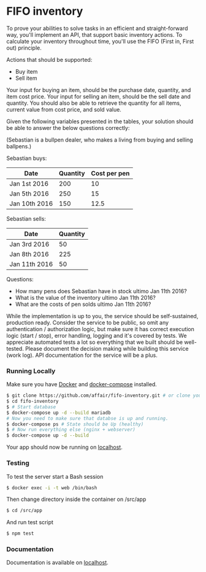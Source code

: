 FIFO inventory
==============

To prove your abilities to solve tasks in an efficient and straight-forward way, you'll implement an API, that support basic inventory actions. To calculate your inventory throughout time, you'll use the FIFO (First in, First out) principle.

Actions that should be supported:

* Buy item
* Sell item

Your input for buying an item, should be the purchase date, quantity, and item cost price. Your input for selling an item, should be the sell date and quantity. You should also be able to retrieve the quantity for all items, current value from cost price, and sold value.

Given the following variables presented in the tables, your solution should be able to answer the below questions correctly:

(Sebastian is a bullpen dealer, who makes a living from buying and selling ballpens.)

Sebastian buys:

|Date|Quantity|Cost per pen|
|----|--------|------------|
|Jan 1st 2016|200|10|
|Jan 5th 2016|250|15|
|Jan 10th 2016|150|12.5|

Sebastian sells:

|Date|Quantity|
|----|--------|
|Jan 3rd 2016|50|
|Jan 8th 2016|225|
|Jan 11th 2016|50|

Questions:

* How many pens does Sebastian have in stock ultimo Jan 11th 2016?
* What is the value of the inventory ultimo Jan 11th 2016?
* What are the costs of pen solds ultimo Jan 11th 2016?

While the implementation is up to you, the service should be self-sustained, production ready. Consider the service to be public, so omit any authentication / authorization logic, but make sure it has correct execution logic (start / stop), error handling, logging and it's covered by tests. We appreciate automated tests a lot so everything that we built should be well-tested. Please document the decision making while building this service (work log). API documentation for the service will be a plus.


### Running Locally

Make sure you have [Docker](https://www.docker.com/) and [docker-compose](https://docs.docker.com/compose/) installed.

```sh
$ git clone https://github.com/affair/fifo-inventory.git # or clone your own fork
$ cd fifo-inventory
$ # Start database
$ docker-compose up -d --build mariadb
# Now you need to make sure that databse is up and running.
$ docker-compose ps # State should be Up (healthy)
$ # Now run everything else (nginx + webserver)
$ docker-compose up -d --build
```

Your app should now be running on [localhost](http://127.0.0.1/).

### Testing

To test the server start a Bash session
```sh
$ docker exec -i -t web /bin/bash
```

Then change directory inside the container on /src/app
```sh
$ cd /src/app
```

And run test script
```sh
$ npm test
```

### Documentation

Documentation is available on [localhost](http://127.0.0.1/documentation).